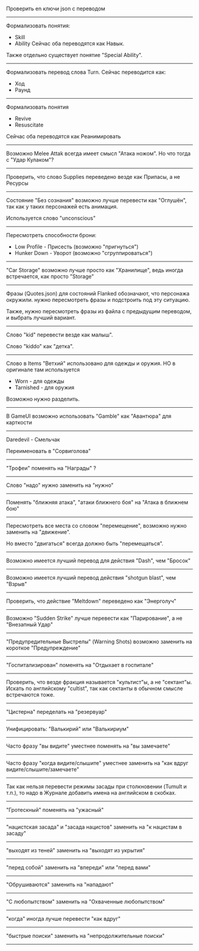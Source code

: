 Проверить en ключи json с переводом

---

Формализовать понятия:
- Skill
- Ability
Сейчас оба переводятся как Навык.

Также отдельно существует понятие "Special Ability".

---

Формализовать перевод слова Turn. Сейчас переводится как:
- Ход
- Раунд

---

Формализовать понятия
- Revive
- Resuscitate

Сейчас оба переводятся как Реанимировать

---

Возможно Melee Attak всегда имеет смысл "Атака ножом". Но что тогда с "Удар Кулаком"?

---

Проверить, что слово Supplies переведено везде как Припасы, а не Ресурсы

---

Состояние "Без сознания" возможно лучше перевести как "Оглушён", так как у таких персонажей есть анимация.

Используется слово "unconscious"

---

Пересмотреть способности брони:
- Low Profile - Присесть (возможно "пригнуться")
- Hunker Down - Уворот (возможно "сгруппироваться")

---

"Car Storage" возможно лучше просто как "Хранилище", ведь иногда встречается, как просто "Storage"

---

Фразы (Quotes.json) для состояний Flanked обозначают, что персонажа окружили.
нужно пересмотреть фразы и подстроить под эту ситуацию.

Также, нужно пересмотреть фразы из файла с предыдущим переводом, и выбрать лучший вариант.

---

Слово "kid" перевести везде как малыш".

Слово "kiddo" как "детка".

---

Слово в Items "Ветхий" использовано для одежды и оружия. НО в оригинале там используется
- Worn - для одежды
- Tarnished - для оружия

Возможно нужно разделить.

---

В GameUI возможно использовать "Gamble" как "Авантюра" для карткости

---

Daredevil - Смельчак

Переименовать в "Сорвиголова"

---

"Трофеи" поменять на "Награды" ?

---

Слово "надо" нужно заменить на "нужно"

---

Поменять "ближняя атака", "атаки ближнего боя" на "Атака в ближнем бою"

---

Пересмотреть все места со словом "перемещение", возможно нужно заменить на "движение".

Но вместо "двигаться" всегда должно быть "перемещаться".

---

Возможно имеется лучший перевод для действия "Dash", чем "Бросок"

---

Возможно имеется лучший перевод действия "shotgun blast", чем "Взрыв"

---

Проверить, что действие "Meltdown" переведено как "Энерголуч"

---

Возможно "Sudden Strike" лучше перевести как "Парирование", а не "Внезапный Удар"

---

"Предупредительные Выстрелы" (Warning Shots) возможно заменить на короткое "Предупреждение"

---

"Госпитализирован" поменять на "Отдыхает в госпитале"

---

Проверить, что везде фракция называется "культист"ы, а не "сектант"ы. Искать по английскому "cultist", так как сектанты в обычном смысле встречаются тоже.

---

"Цистерна" переделать на "резервуар"

---

Унифицировать: "Валькирий" или "Валькириум"

---

Часто фразу "вы видите" уместнее поменять на "вы замечаете"

---

Часто фразу "когда видите/слышите" уместнее заменить на "как вдруг видите/слышите/замечаете"

---

Так как нельзя перевести режимы засады при столкновении (Tumult и т.п.), то надо в Журнале добавить имена на английском в скобках.

---

"Гротескный" поменять на "ужасный"

---

"нацистская засада" и "засада нацистов" заменить на "к нацистам в засаду"

---

"выходят из теней" заменить на "выходят из укрытия"

---

"перед собой" заменить на "впереди" или "перед вами"

---

"Обрушиваются" заменить на "нападают"

---

"С любопытством" заменить на "Охваченные любопытством"

---

"когда" иногда лучше перевести "как вдруг"

---

"быстрые поиски" заменить на "непродолжительные поиски"

---
